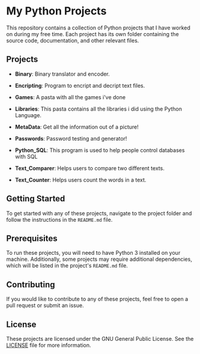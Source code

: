 # My Python Projects

This repository contains a collection of Python projects that I have worked on during my free time. Each project has its own folder containing the source code, documentation, and other relevant files.

## Projects

- **Binary**: Binary translator and encoder.

- **Encripting**: Program to encript and decript text files.

- **Games**: A pasta with all the games i've done

- **Libraries**: This pasta contains all the libraries i did using the Python Language.

- **MetaData**: Get all the information out of a picture!

- **Passwords**: Password testing and generator!

- **Python_SQL**: This program is used to help people control databases with SQL

- **Text_Comparer**: Helps users to compare two different texts.

- **Text_Counter**: Helps users count the words in a text.

## Getting Started

To get started with any of these projects, navigate to the project folder and follow the instructions in the `README.md` file.

## Prerequisites

To run these projects, you will need to have Python 3 installed on your machine. Additionally, some projects may require additional dependencies, which will be listed in the project's `README.md` file.

## Contributing

If you would like to contribute to any of these projects, feel free to open a pull request or submit an issue.

## License

These projects are licensed under the GNU General Public License. See the [LICENSE](LICENSE) file for more information.

